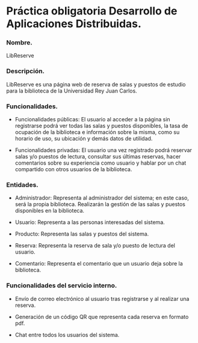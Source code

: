 # Práctica obligatoria Desarrollo de Aplicaciones Distribuidas.
### Nombre.
LibReserve

### Descripción. 
LibReserve es una página web de reserva de salas y puestos de estudio para la biblioteca de la Universidad Rey Juan Carlos.

### Funcionalidades.
- Funcionalidades públicas: El usuario al acceder a la página sin registrarse podrá ver todas las salas y puestos disponibles, la tasa de ocupación de la biblioteca e información sobre la misma, como su horario de uso, su ubicación y demás datos de utilidad. 

- Funcionalidades privadas: El usuario una vez registrado podrá reservar salas y/o puestos de lectura, consultar sus últimas reservas, hacer comentarios sobre su experiencia como usuario y hablar por un chat compartido con otros usuarios de la biblioteca.

### Entidades.
- Administrador: Representa al administrador del sistema; en este caso, será la propia biblioteca. Realizarán la gestión de las salas y puestos disponibles en la biblioteca.

- Usuario: Representa a las personas interesadas del sistema.

- Producto: Representa las salas y puestos del sistema.

- Reserva: Representa la reserva de sala y/o puesto de lectura del usuario.

- Comentario: Representa el comentario que un usuario deja sobre la biblioteca.

### Funcionalidades del servicio interno.
- Envío de correo electrónico al usuario tras registrarse y al realizar una reserva.

- Generación de un código QR que representa cada reserva en formato pdf.

- Chat entre todos los usuarios del sistema.
